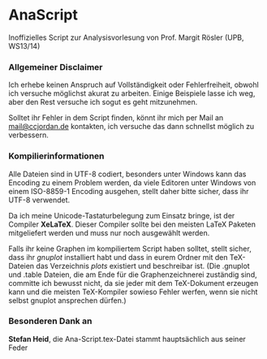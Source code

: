 AnaScript
=========
Inoffizielles Script zur Analysisvorlesung von Prof. Margit Rösler (UPB, WS13/14)

### Allgemeiner Disclaimer

Ich erhebe keinen Anspruch auf Vollständigkeit oder Fehlerfreiheit, obwohl ich versuche möglichst akurat zu arbeiten. Einige Beispiele lasse ich weg, aber den Rest versuche ich sogut es geht mitzunehmen.

Solltet ihr Fehler in dem Script finden, könnt ihr mich per Mail an <mail@ccjordan.de> kontakten, ich versuche das dann schnellst möglich zu verbessern.

### Kompilierinformationen

Alle Dateien sind in UTF-8 codiert, besonders unter Windows kann das Encoding zu einem Problem werden, da viele Editoren unter Windows von einem ISO-8859-1 Encoding ausgehen, stellt daher bitte sicher, dass ihr UTF-8 verwendet.

Da ich meine Unicode-Tastaturbelegung zum Einsatz bringe, ist der Compiler __XeLaTeX__. Dieser Compiler sollte bei den meisten LaTeX Paketen mitgeliefert werden und muss nur noch ausgewählt werden.

Falls ihr keine Graphen im kompiliertem Script haben solltet, stellt sicher, dass ihr _gnuplot_ installiert habt und dass in eurem Ordner mit den TeX-Dateien das Verzeichnis _plots_ existiert und beschreibar ist. (Die .gnuplot und .table Dateien, die am Ende für die Graphenzeichnerei zuständig sind, committe ich bewusst nicht, da sie jeder mit dem TeX-Dokument erzeugen kann und die meisten TeX-Kompiler sowieso Fehler werfen, wenn sie nicht selbst gnuplot ansprechen dürfen.)

### Besonderen Dank an
**Stefan Heid**, die Ana-Script.tex-Datei stammt hauptsächlich aus seiner Feder